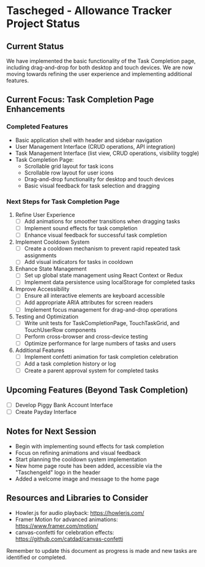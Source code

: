 # Tascheged - Allowance Tracker Project Status

## Current Status
We have implemented the basic functionality of the Task Completion page, including drag-and-drop for both desktop and touch devices. We are now moving towards refining the user experience and implementing additional features.

## Current Focus: Task Completion Page Enhancements

### Completed Features
- Basic application shell with header and sidebar navigation
- User Management Interface (CRUD operations, API integration)
- Task Management Interface (list view, CRUD operations, visibility toggle)
- Task Completion Page:
  - Scrollable grid layout for task icons
  - Scrollable row layout for user icons
  - Drag-and-drop functionality for desktop and touch devices
  - Basic visual feedback for task selection and dragging

### Next Steps for Task Completion Page

1. Refine User Experience
   - [ ] Add animations for smoother transitions when dragging tasks
   - [ ] Implement sound effects for task completion
   - [ ] Enhance visual feedback for successful task completion

2. Implement Cooldown System
   - [ ] Create a cooldown mechanism to prevent rapid repeated task assignments
   - [ ] Add visual indicators for tasks in cooldown

3. Enhance State Management
   - [ ] Set up global state management using React Context or Redux
   - [ ] Implement data persistence using localStorage for completed tasks

4. Improve Accessibility
   - [ ] Ensure all interactive elements are keyboard accessible
   - [ ] Add appropriate ARIA attributes for screen readers
   - [ ] Implement focus management for drag-and-drop operations

5. Testing and Optimization
   - [ ] Write unit tests for TaskCompletionPage, TouchTaskGrid, and TouchUserRow components
   - [ ] Perform cross-browser and cross-device testing
   - [ ] Optimize performance for large numbers of tasks and users

6. Additional Features
   - [ ] Implement confetti animation for task completion celebration
   - [ ] Add a task completion history or log
   - [ ] Create a parent approval system for completed tasks

## Upcoming Features (Beyond Task Completion)
- [ ] Develop Piggy Bank Account Interface
- [ ] Create Payday Interface

## Notes for Next Session
- Begin with implementing sound effects for task completion
- Focus on refining animations and visual feedback
- Start planning the cooldown system implementation
- New home page route has been added, accessible via the "Taschengeld" logo in the header
- Added a welcome image and message to the home page

## Resources and Libraries to Consider
- Howler.js for audio playback: https://howlerjs.com/
- Framer Motion for advanced animations: https://www.framer.com/motion/
- canvas-confetti for celebration effects: https://github.com/catdad/canvas-confetti

Remember to update this document as progress is made and new tasks are identified or completed.